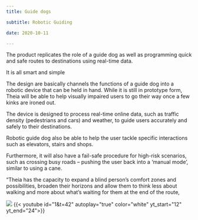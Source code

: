```yaml
---
title: Guide dogs

subtitle: Robotic Guiding

date: 2020-10-11

---
```

 The product replicates the role of a guide dog as well as programming quick and safe routes to destinations using real-time data.

 It is all smart and simple

The design are basically channels the functions of a guide dog into a robotic device that can be held in hand. While it is still in prototype form, Theia will be able to help visually impaired users to go their way once a few kinks are ironed out.

 The device is designed to process real-time online data, such as traffic density (pedestrians and cars) and weather, to guide users accurately and safely to their destinations.

 Robotic guide dog also be able to help the user tackle specific interactions such as elevators, stairs and shops.

 Furthermore, it will also have a fail-safe procedure for high-risk scenarios, such as crossing busy roads – pushing the user back into a ‘manual mode’, similar to using a cane.

“Theia has the capacity to expand a blind person’s comfort zones and possibilities, broaden their horizons and allow them to think less about walking and more about what’s waiting for them at the end of the route,

![](https://eandt.theiet.org/media/13458/254707267-496x372.jpg?anchor=center&mode=crop&width=1200&rnd=132406788740000000)
{{< youtube id="1&t=42" autoplay="true" color="white" yt_start="12" yt_end="24">}} 
